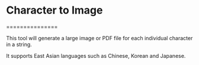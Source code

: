 # Character to Image
===============

This tool will generate a large image or PDF file for each individual character in a string. 

It supports East Asian languages such as Chinese, Korean and Japanese.